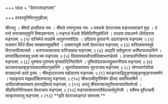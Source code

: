 +++
title = "देवराजमङ्गलम्"

+++
वरवरमुनिभिरनुगृहीतम्

श्रीरस्तु । 
श्रीमते हयग्रीवाय नमः । 
श्रीमते रामानुजाय नमः ॥ 
यश्चक्रे देवराजस्य मङ्गलाशासनं मुदा । 
तं वन्दे रम्यजामातृमुनिं विशदवाग्वरम् ॥ 
मङ्गलं वेधसो वेदिमेदिनीगृहमेधिने । 
वरदाय दयाधाम्ने धीरोदाराय मङ्गलम् ॥ {१} 
वाजिमेधे वपाहोमे धातुरुत्तरवेदितः । 
उदिताय हुतादग्नेः उदाराङ्गाय मङ्गलम् ॥ {२} 
यजमानं विधिं वीक्ष्य स्मयमानमुखश्रिये । 
दयामानदृशे तस्मै देवराजाय मङ्गलम् ॥ {३} 
वारिदश्यामवपुषे विराजत्पीतवाससे । 
वारणाचलवासाय वारिजाक्षाय मङ्गलम् ॥ {४} 
अद्यापि सर्वभूतानां अभीष्टफलदायिने । 
प्रणतार्तिहरायास्तु प्रभवे मम मङ्गलम् ॥ {५} 
दिव्यावयवसौन्दर्यदिव्याभरणहेतये । 
दन्तावलगिरीशाय देवराजाय मङ्गलम् ॥ {६} 
पुरुषाय पुराणाय पुण्यकोटिनिवासिने । 
पुष्पितोदारकल्पद्रुकमनीयाय मङ्गलम् ॥ {७} 
काञ्चनाचलश‍ृङ्गाग्रकालमेघानुसारिणे । 
सुपर्णांसावतंसाय सुरराजाय मङ्गलम् ॥ {८} 
भोगापवर्गयोरेकं वाञ्छद्भ्यो ददते द्वयम् । 
श्रीमद्वरदराजाय महोदाराय मङ्गलम् ॥ {९} 
मतङ्गजाद्रितुङ्गाग्रश‍ृङ्गश‍ृङ्गारवर्ष्मणे । 
महाकृपाय मद्रक्षादीक्षितायास्तु मङ्गलम् ॥ {१०} 
श्रीकाञ्चीपूर्णमिश्रेण प्रीत्या सर्वाभिभाषिणे । 
अतीतार्चाव्यवस्थाय हस्त्यद्रीशाय मङ्गलम् ॥ {११} 
अस्तु श्रीस्तनकस्तूरीवासनावासितोरसे । 
श्रीहस्तिगिरिनाथाय देवराजाय मङ्गलम् ॥ {१२} 
मङ्गलाशासनपरैर्मदाचार्यपुरोगमैः । 
सर्वैश्च पूर्वैराचार्यैः सत्कृतायास्तु मङ्गलम् ॥ {१३} 
**इति देवराजमङ्गलं समाप्तम् **
